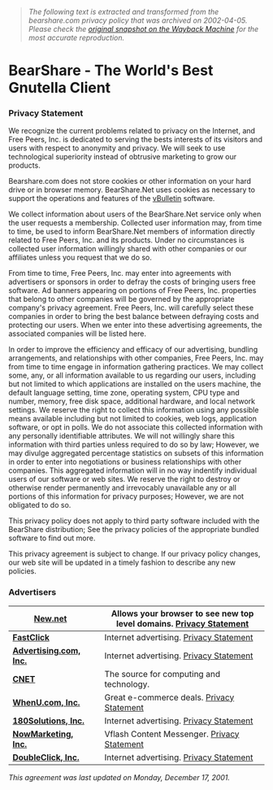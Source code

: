 > *The following text is extracted and transformed from the bearshare.com privacy policy that was archived on 2002-04-05. Please check the [original snapshot on the Wayback Machine](https://web.archive.org/web/20020405164043id_/http%3A//www.bearshare.com/privacy.htm) for the most accurate reproduction.*

# BearShare - The World's Best Gnutella Client

### Privacy Statement

We recognize the current problems related to privacy on the Internet, and Free Peers, Inc. is dedicated to serving the bests interests of its visitors and users with respect to anonymity and privacy. We will seek to use technological superiority instead of obtrusive marketing to grow our products. 

Bearshare.com does not store cookies or other information on your hard drive or in browser memory. BearShare.Net uses cookies as necessary to support the operations and features of the [vBulletin](http://www.vbulletin.com/) software. 

We collect information about users of the BearShare.Net service only when the user requests a membership. Collected user information may, from time to time, be used to inform BearShare.Net members of information directly related to Free Peers, Inc. and its products. Under no circumstances is collected user information willingly shared with other companies or our affiliates unless you request that we do so. 

From time to time, Free Peers, Inc. may enter into agreements with advertisers or sponsors in order to defray the costs of bringing users free software. Ad banners appearing on portions of Free Peers, Inc. properties that belong to other companies will be governed by the appropriate company's privacy agreement. Free Peers, Inc. will carefully select these companies in order to bring the best balance between defraying costs and protecting our users. When we enter into these advertising agreements, the associated companies will be listed here. 

In order to improve the efficiency and efficacy of our advertising, bundling arrangements, and relationships with other companies, Free Peers, Inc. may from time to time engage in information gathering practices. We may collect some, any, or all information available to us regarding our users, including but not limited to which applications are installed on the users machine, the default language setting, time zone, operating system, CPU type and number, memory, free disk space, additional hardware, and local network settings. We reserve the right to collect this information using any possible means available including but not limited to cookies, web logs, application software, or opt in polls. We do not associate this collected information with any personally identifiable attributes. We will not willingly share this information with third parties unless required to do so by law; However, we may divulge aggregated percentage statistics on subsets of this information in order to enter into negotiations or business relationships with other companies. This aggregated information will in no way indentify individual users of our software or web sites. We reserve the right to destroy or otherwise render permanently and irrevocably unavailable any or all portions of this information for privacy purposes; However, we are not obligated to do so. 

This privacy policy does not apply to third party software included with the BearShare distribution; See the privacy policies of the appropriate bundled software to find out more. 

This privacy agreement is subject to change. If our privacy policy changes, our web site will be updated in a timely fashion to describe any new policies. 

### Advertisers

**[New.net](http://www.new.net/)** |  |  Allows your browser to see new top level domains. [Privacy Statement](http://www.new.net/policies_privacy.tp)  
---|---|---  
**[FastClick](http://www.fastclick.com/)** |  |  Internet advertising. [Privacy Statement](http://www.fastclick.com/help/privacy2.html)  
**[Advertising.com, Inc.](http://www.adverting.com/)** |  |  Internet advertising. [Privacy Statement](http://advertising.com/privacy/privacy.html)  
**[CNET](http://www.cnet.com/)** |  |  The source for computing and technology.   
**[WhenU.com, Inc.](http://www.whenu.com/)** |  |  Great e-commerce deals. [Privacy Statement](http://www.whenu.com/snlicence.html)  
**[180Solutions, Inc.](http://www.180solutions.com/)** |  |  Internet advertising. [Privacy Statement](http://www.180solutions.com/n-case/Privacy.htm)  
**[NowMarketing, Inc.](http://www.nowmarketing.com/)** |  |  Vflash Content Messenger. [Privacy Statement](http://www.vflash.com/about-privacy.html)  
**[DoubleClick, Inc.](http://www.doubleclick.com/)** |  |  Internet advertising. [Privacy Statement](http://www.bearshare.com/doubleclick.htm)  
  
_This agreement was last updated on Monday, December 17, 2001._
